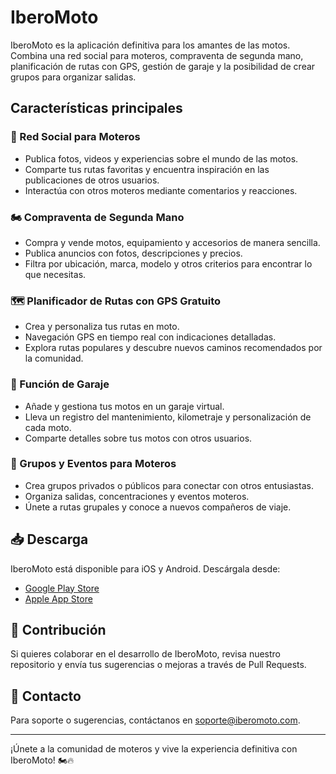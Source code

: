 # IberoMoto

IberoMoto es la aplicación definitiva para los amantes de las motos. Combina una red social para moteros, compraventa de segunda mano, planificación de rutas con GPS, gestión de garaje y la posibilidad de crear grupos para organizar salidas.

## Características principales

### 🚀 Red Social para Moteros
- Publica fotos, videos y experiencias sobre el mundo de las motos.
- Comparte tus rutas favoritas y encuentra inspiración en las publicaciones de otros usuarios.
- Interactúa con otros moteros mediante comentarios y reacciones.

### 🏍️ Compraventa de Segunda Mano
- Compra y vende motos, equipamiento y accesorios de manera sencilla.
- Publica anuncios con fotos, descripciones y precios.
- Filtra por ubicación, marca, modelo y otros criterios para encontrar lo que necesitas.

### 🗺️ Planificador de Rutas con GPS Gratuito
- Crea y personaliza tus rutas en moto.
- Navegación GPS en tiempo real con indicaciones detalladas.
- Explora rutas populares y descubre nuevos caminos recomendados por la comunidad.

### 🔧 Función de Garaje
- Añade y gestiona tus motos en un garaje virtual.
- Lleva un registro del mantenimiento, kilometraje y personalización de cada moto.
- Comparte detalles sobre tus motos con otros usuarios.

### 🤝 Grupos y Eventos para Moteros
- Crea grupos privados o públicos para conectar con otros entusiastas.
- Organiza salidas, concentraciones y eventos moteros.
- Únete a rutas grupales y conoce a nuevos compañeros de viaje.

## 📥 Descarga
IberoMoto está disponible para iOS y Android. Descárgala desde:
- [Google Play Store](#)
- [Apple App Store](#)

## 🤝 Contribución
Si quieres colaborar en el desarrollo de IberoMoto, revisa nuestro repositorio y envía tus sugerencias o mejoras a través de Pull Requests.

## 📧 Contacto
Para soporte o sugerencias, contáctanos en [soporte@iberomoto.com](mailto:soporte@iberomoto.com).

---

¡Únete a la comunidad de moteros y vive la experiencia definitiva con IberoMoto! 🏍️🔥
